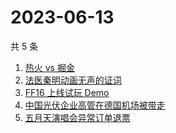 # 2023-06-13

共 5 条

<!-- BEGIN -->
<!-- 最后更新时间 Tue Jun 13 2023 22:06:31 GMT+0800 (China Standard Time) -->

1. [热火 vs 掘金](https://www.zhihu.com/search?q=%E7%83%AD%E7%81%AB%20vs%20%E6%8E%98%E9%87%91)
1. [法医秦明动画无声的证词](https://www.zhihu.com/search?q=%E6%B3%95%E5%8C%BB%E7%A7%A6%E6%98%8E%E5%8A%A8%E7%94%BB%E6%97%A0%E5%A3%B0%E7%9A%84%E8%AF%81%E8%AF%8D)
1. [FF16 上线试玩 Demo](https://www.zhihu.com/search?q=FF16%20%E4%B8%8A%E7%BA%BF%E8%AF%95%E7%8E%A9%20Demo)
1. [中国光伏企业高管在德国机场被带走](https://www.zhihu.com/search?q=%E4%B8%AD%E5%9B%BD%E5%85%89%E4%BC%8F%E4%BC%81%E4%B8%9A%E9%AB%98%E7%AE%A1%E5%9C%A8%E5%BE%B7%E5%9B%BD%E6%9C%BA%E5%9C%BA%E8%A2%AB%E5%B8%A6%E8%B5%B0)
1. [五月天演唱会异常订单退票](https://www.zhihu.com/search?q=%E4%BA%94%E6%9C%88%E5%A4%A9%E6%BC%94%E5%94%B1%E4%BC%9A%E5%BC%82%E5%B8%B8%E8%AE%A2%E5%8D%95%E9%80%80%E7%A5%A8)

<!-- END -->

